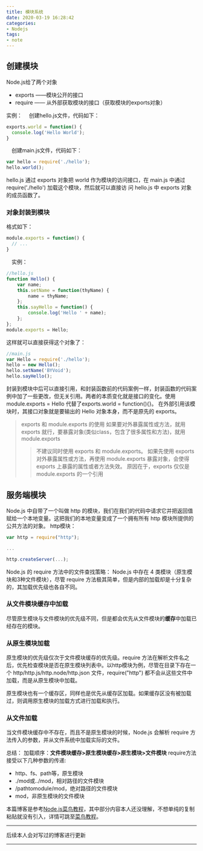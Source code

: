 ```yaml
---
title: 模块系统
date: 2020-03-19 16:28:42
categories: 
- Nodejs
tags: 
- note
---
```


## 创建模块

Node.js给了两个对象
 - exports	——模块公开的接口
 - require 	—— 从外部获取模块的接口（获取模块的exports对象）

实例：
&emsp;创建hello.js文件，代码如下：
```javascript
exports.world = function() {
  console.log('Hello World');
}
```
&emsp;创建main.js文件，代码如下：

```javascript
var hello = require('./hello');
hello.world();
```
hello.js 通过 exports 对象把 world 作为模块的访问接口，在 main.js 中通过 require('./hello') 加载这个模块，然后就可以直接访 问 hello.js 中 exports 对象的成员函数了。

### 对象封装到模块

格式如下：

```javascript
module.exports = function() {
  // ...
}
```
&emsp;实例：

```javascript
//hello.js 
function Hello() { 
    var name; 
    this.setName = function(thyName) { 
        name = thyName; 
    }; 
    this.sayHello = function() { 
        console.log('Hello ' + name); 
    }; 
}; 
module.exports = Hello;
```
这样就可以直接获得这个对象了：

```javascript
//main.js 
var Hello = require('./hello'); 
hello = new Hello(); 
hello.setName('BYVoid'); 
hello.sayHello(); 
```
封装到模块中后可以直接引用，和封装函数前的代码案例一样，封装函数的代码案例中加了一些更改，但无关引用。两者的本质变化就是接口的变化。使用 module.exports = Hello 代替了exports.world = function(){}。 在外部引用该模块时，其接口对象就是要输出的 Hello 对象本身，而不是原先的 exports。

>exports 和 module.exports 的使用
如果要对外暴露属性或方法，就用 exports 就行，要暴露对象(类似class，包含了很多属性和方法)，就用 module.exports
>>不建议同时使用 exports 和 module.exports。
如果先使用 exports 对外暴露属性或方法，再使用 module.exports 暴露对象，会使得 exports 上暴露的属性或者方法失效。
原因在于，exports 仅仅是 module.exports 的一个引用
## 服务端模块

Node.js 中自带了一个叫做 http 的模块，我们在我们的代码中请求它并把返回值赋给一个本地变量。这把我们的本地变量变成了一个拥有所有 http 模块所提供的公共方法的对象。
http模块：

```javascript
var http = require("http");

...

http.createServer(...);
```
Node.js 的 require 方法中的文件查找策略：
Node.js 中存在 4 类模块（原生模块和3种文件模块），尽管 require 方法极其简单，但是内部的加载却是十分复杂的，其加载优先级也各自不同。

### 从文件模块缓存中加载
尽管原生模块与文件模块的优先级不同，但是都会优先从文件模块的**缓存**中加载已经存在的模块。

### 从原生模块加载
原生模块的优先级仅次于文件模块缓存的优先级。require 方法在解析文件名之后，优先检查模块是否在原生模块列表中。以http模块为例，尽管在目录下存在一个 http/http.js/http.node/http.json 文件，require("http") 都不会从这些文件中加载，而是从原生模块中加载。

原生模块也有一个缓存区，同样也是优先从缓存区加载。如果缓存区没有被加载过，则调用原生模块的加载方式进行加载和执行。

### 从文件加载
当文件模块缓存中不存在，而且不是原生模块的时候，Node.js 会解析 require 方法传入的参数，并从文件系统中加载实际的文件。

总结：
加载顺序：**文件模块缓存>原生模块缓存>原生模块>文件模块**
require方法接受以下几种参数的传递:

 - http、fs、path等，原生模块
 - ./mod或../mod，相对路径的文件模块
 - /pathtomodule/mod，绝对路径的文件模块
 - mod，非原生模块的文件模块

本篇博客是参考[Node.js菜鸟教程](https://www.runoob.com/nodejs/nodejs-module-system.html)，其中部分内容本人还没理解，不想单纯的复制粘贴就没有引入，详情可跳至[菜鸟教程](https://www.runoob.com/nodejs/nodejs-module-system.html)。
***
后续本人会对写过的博客进行更新
***


